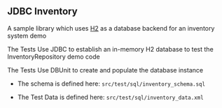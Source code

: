 JDBC Inventory
--------------

A sample library which uses [H2](http://www.h2database.com/html/main.html) as a database backend for an inventory system demo

The Tests Use JDBC to establish an in-memory H2 database to test the InventoryRepository demo code

The Tests Use DBUnit to create and populate the database instance

* The schema is defined here:
  ``src/test/sql/inventory_schema.sql``

* The Test Data is defined here:
  ``src/test/sql/inventory_data.xml``

